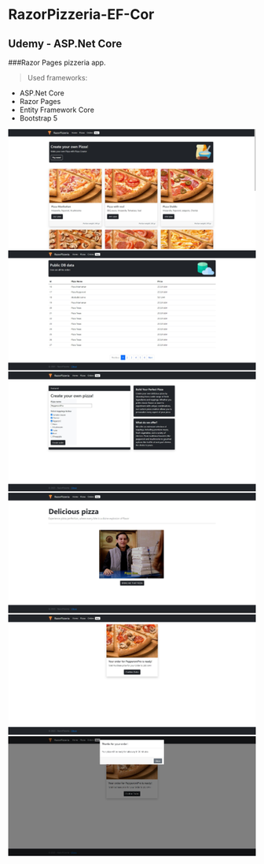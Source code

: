 # RazorPizzeria-EF-Cor
## Udemy - ASP.Net Core

###Razor Pages pizzeria app.

>Used frameworks:
- ASP.Net Core
- Razor Pages
- Entity Framework Core
- Bootstrap 5

![alt text](https://github.com/EvheniiSarancha/RazorPizzeria-EF-Core/blob/master/wwwroot/repo-pics/pizzas.jpg)
![alt text](https://github.com/EvheniiSarancha/RazorPizzeria-EF-Core/blob/master/wwwroot/repo-pics/orders.jpg)
![alt text](https://github.com/EvheniiSarancha/RazorPizzeria-EF-Core/blob/master/wwwroot/repo-pics/custom.jpg)
![alt text](https://github.com/EvheniiSarancha/RazorPizzeria-EF-Core/blob/master/wwwroot/repo-pics/home.jpg)
![alt text](https://github.com/EvheniiSarancha/RazorPizzeria-EF-Core/blob/master/wwwroot/repo-pics/confirm.jpg)
![alt text](https://github.com/EvheniiSarancha/RazorPizzeria-EF-Core/blob/master/wwwroot/repo-pics/modal.jpg)
